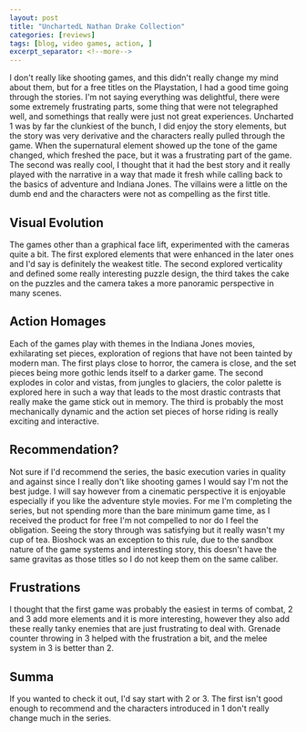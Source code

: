 ```yaml
---
layout: post
title: "UnchartedL Nathan Drake Collection"
categories: [reviews]
tags: [blog, video games, action, ]
excerpt_separator: <!--more-->
---
```


I don't really like shooting games, and this didn't really change my mind about them, but for a free titles on the Playstation, I had a good time going through the stories. <!--more--> I'm not saying everything was delightful, there were some extremely frustrating parts, some thing that were not telegraphed well, and somethings that really were just not great experiences. Uncharted 1 was by far the clunkiest of the bunch, I did enjoy the story elements, but the story was very derivative and the characters really pulled through the game. When the supernatural element showed up the tone of the game changed, which freshed the pace, but it was a frustrating part of the game. The second was really cool, I thought that it had the best story and it really played with the narrative in a way that made it fresh while calling back to the basics of adventure and Indiana Jones. The villains were a little on the dumb end and the characters were not as compelling as the first title.

## Visual Evolution

The games other than a graphical face lift, experimented with the cameras quite a bit. The first explored elements that were enhanced in the later ones and I'd say is definitely the weakest title. The second explored verticality and defined some really interesting puzzle design, the third takes the cake on the puzzles and the camera takes a more panoramic perspective in many scenes.

## Action Homages

Each of the games play with themes in the Indiana Jones movies, exhilarating set pieces, exploration of regions that have not been tainted by modern man. The first plays close to horror, the camera is close, and the set pieces being more gothic lends itself to a darker game. The second explodes in color and vistas, from jungles to glaciers, the color palette is explored here in such a way that leads to the most drastic contrasts that really make the game stick out in memory. The third is probably the most mechanically dynamic and the action set pieces of horse riding is really exciting and interactive.

## Recommendation?

Not sure if I'd recommend the series, the basic execution varies in quality and against since I really don't like shooting games I would say I'm not the best judge. I will say however from a cinematic perspective it is enjoyable especially if you like the adventure style movies. For me I'm completing the series, but not spending more than the bare minimum game time, as I received the product for free I'm not compelled to nor do I feel the obligation. Seeing the story through was satisfying but it really wasn't my cup of tea. Bioshock was an exception to this rule, due to the sandbox nature of the game systems and interesting story, this doesn't have the same gravitas as those titles so I do not keep them on the same caliber.

## Frustrations

I thought that the first game was probably the easiest in terms of combat, 2 and 3 add more elements and it is more interesting, however they also add these really tanky enemies that are just frustrating to deal with. Grenade counter throwing in 3 helped with the frustration a bit, and the melee system in 3 is better than 2.

## Summa

If you wanted to check it out, I'd say start with 2 or 3. The first isn't good enough to recommend and the characters introduced in 1 don't really change much in the series.